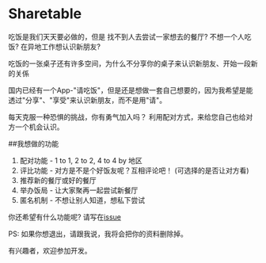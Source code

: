 # Sharetable

吃饭是我们天天要必做的，但是 
	找不到人去尝试一家想去的餐厅?
	不想一个人吃饭?
	在异地工作想认识新朋友?
	
吃饭的一张桌子还有许多空间，为什么不分享你的桌子来认识新朋友、开始一段新的关係
	
国内已经有一个App-"请吃饭"，但是还是想做一套自己想要的，因为我希望是能透过"分享"、"享受"来认识新朋友，而不是用"请"。

每天克服一种恐惧的挑战，你有勇气加入吗？ 利用配对方式，来给您自己也给对方一个机会认识。

##我想做的功能 
1. 配对功能 - 1 to 1, 2 to 2, 4 to 4  by 地区
2. 评比功能 - 对方是不是个好饭友呢？互相评论吧！ (可选择的是否让对方看)
3. 推荐新的餐厅或好的餐厅
4. 举办饭局 - 让大家聚再一起尝试新餐厅
5. 匿名机制 - 不想让别人知道，想私下尝试

你还希望有什么功能呢? 请写在[issue](https://github.com/kennethhutw/sharetable/issues)

PS: 如果你想退出，请跟我说，我将会把你的资料删除掉。

有兴趣者，欢迎参加开发。
